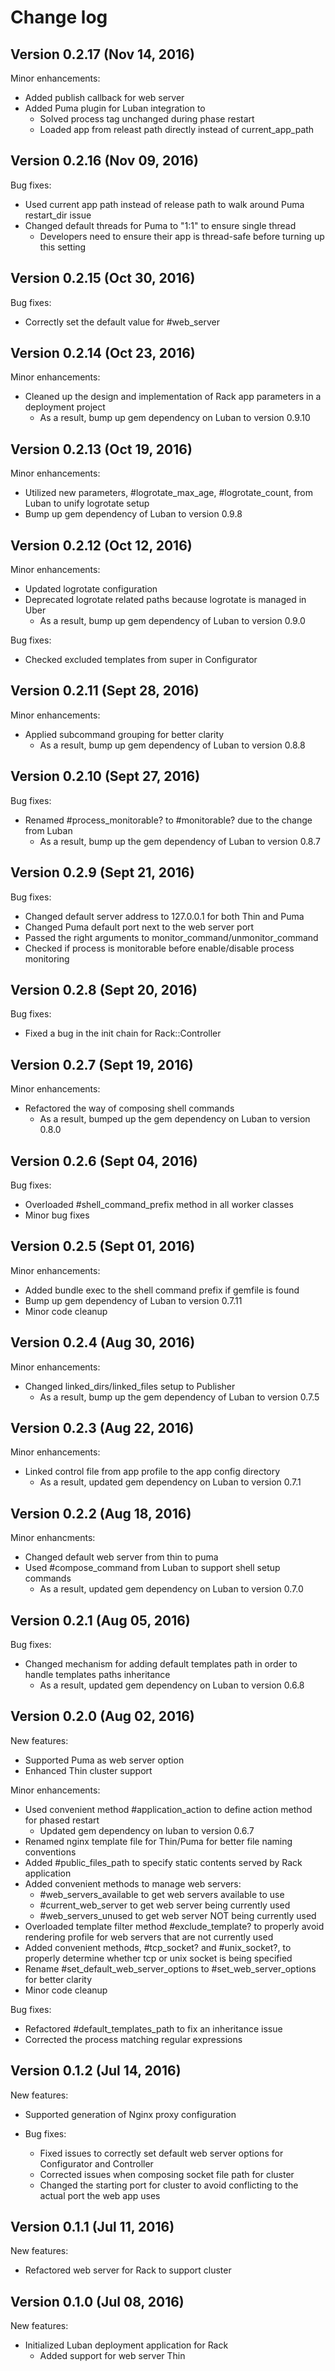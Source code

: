 # Change log

## Version 0.2.17 (Nov 14, 2016)

Minor enhancements:
  * Added publish callback for web server
  * Added Puma plugin for Luban integration to
    * Solved process tag unchanged during phase restart
    * Loaded app from releast path directly instead of current_app_path 

## Version 0.2.16 (Nov 09, 2016)

Bug fixes:
  * Used current app path instead of release path to walk around Puma restart_dir issue
  * Changed default threads for Puma to "1:1" to ensure single thread
    * Developers need to ensure their app is thread-safe before turning up this setting

## Version 0.2.15 (Oct 30, 2016)

Bug fixes:
  * Correctly set the default value for #web_server

## Version 0.2.14 (Oct 23, 2016)

Minor enhancements:
  * Cleaned up the design and implementation of Rack app parameters in a deployment project
    * As a result, bump up gem dependency on Luban to version 0.9.10

## Version 0.2.13 (Oct 19, 2016)

Minor enhancements:
  * Utilized new parameters, #logrotate_max_age, #logrotate_count, from Luban to unify logrotate setup
  * Bump up gem dependency of Luban to version 0.9.8

## Version 0.2.12 (Oct 12, 2016)

Minor enhancements:
  * Updated logrotate configuration
  * Deprecated logrotate related paths because logrotate is managed in Uber
    * As a result, bump up gem dependency of Luban to version 0.9.0

Bug fixes:
  * Checked excluded templates from super in Configurator

## Version 0.2.11 (Sept 28, 2016)

Minor enhancements:
  * Applied subcommand grouping for better clarity
    * As a result, bump up gem dependency of Luban to version 0.8.8

## Version 0.2.10 (Sept 27, 2016)

Bug fixes:
  * Renamed #process_monitorable? to #monitorable? due to the change from Luban
    * As a result, bump up the gem dependency of Luban to version 0.8.7

## Version 0.2.9 (Sept 21, 2016)

Bug fixes:
  * Changed default server address to 127.0.0.1 for both Thin and Puma
  * Changed Puma default port next to the web server port
  * Passed the right arguments to monitor_command/unmonitor_command
  * Checked if process is monitorable before enable/disable process monitoring

## Version 0.2.8 (Sept 20, 2016)

Bug fixes:
  * Fixed a bug in the init chain for Rack::Controller

## Version 0.2.7 (Sept 19, 2016)

Minor enhancements:
  * Refactored the way of composing shell commands
    * As a result, bumped up the gem dependency on Luban to version 0.8.0

## Version 0.2.6 (Sept 04, 2016)

Bug fixes:
  * Overloaded #shell_command_prefix method in all worker classes
  * Minor bug fixes

## Version 0.2.5 (Sept 01, 2016)

Minor enhancements:
  * Added bundle exec to the shell command prefix if gemfile is found
  * Bump up gem dependency of Luban to version 0.7.11
  * Minor code cleanup

## Version 0.2.4 (Aug 30, 2016)

Minor enhancements: 
  * Changed linked_dirs/linked_files setup to Publisher
    * As a result, bump up the gem dependency of Luban to version 0.7.5

## Version 0.2.3 (Aug 22, 2016)

Minor enhancements:
  * Linked control file from app profile to the app config directory
    * As a result, updated gem dependency on Luban to version 0.7.1

## Version 0.2.2 (Aug 18, 2016)

Minor enhancments:
  * Changed default web server from thin to puma
  * Used #compose_command from Luban to support shell setup commands
    * As a result, updated gem dependency on Luban to version 0.7.0

## Version 0.2.1 (Aug 05, 2016)

Bug fixes:
  * Changed mechanism for adding default templates path in order to handle templates paths inheritance
    * As a result, updated gem dependency on Luban to version 0.6.8

## Version 0.2.0 (Aug 02, 2016)

New features:
  * Supported Puma as web server option
  * Enhanced Thin cluster support

Minor enhancements:
  * Used convenient method #application_action to define action method for phased restart
    * Updated gem dependency on luban to version 0.6.7
  * Renamed nginx template file for Thin/Puma for better file naming conventions
  * Added #public_files_path to specify static contents served by Rack application
  * Added convenient methods to manage web servers:
    * #web_servers_available to get web servers available to use
    * #current_web_server to get web server being currently used
    * #web_servers_unused to get web server NOT being currently used
  * Overloaded template filter method #exclude_template? to properly avoid rendering profile for web servers that are not currently used
  * Added convenient methods, #tcp_socket? and #unix_socket?, to properly determine whether tcp or unix socket is being specified
  * Rename #set_default_web_server_options to #set_web_server_options for better clarity
  * Minor code cleanup

Bug fixes:
  * Refactored #default_templates_path to fix an inheritance issue
  * Corrected the process matching regular expressions

## Version 0.1.2 (Jul 14, 2016)

New features:
  * Supported generation of Nginx proxy configuration

* Bug fixes:
  * Fixed issues to correctly set default web server options for Configurator and Controller
  * Corrected issues when composing socket file path for cluster
  * Changed the starting port for cluster to avoid conflicting to the actual port the web app uses

## Version 0.1.1 (Jul 11, 2016)

New features:
  * Refactored web server for Rack to support cluster

## Version 0.1.0 (Jul 08, 2016)

New features:
  * Initialized Luban deployment application for Rack
    * Added support for web server Thin
